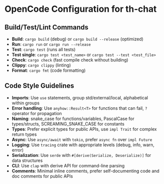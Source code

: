 # OpenCode Configuration for th-chat

## Build/Test/Lint Commands
- **Build**: `cargo build` (debug) or `cargo build --release` (optimized)
- **Run**: `cargo run` or `cargo run --release`
- **Test**: `cargo test` (runs all tests)
- **Test single**: `cargo test <test_name>` or `cargo test --test <test_file>`
- **Check**: `cargo check` (fast compile check without building)
- **Clippy**: `cargo clippy` (linting)
- **Format**: `cargo fmt` (code formatting)

## Code Style Guidelines
- **Imports**: Use `use` statements, group std/external/local, alphabetical within groups
- **Error handling**: Use `anyhow::Result<T>` for functions that can fail, `?` operator for propagation
- **Naming**: snake_case for functions/variables, PascalCase for types/structs, SCREAMING_SNAKE_CASE for constants
- **Types**: Prefer explicit types for public APIs, use `impl Trait` for complex return types
- **Async**: Use `async/await` with `tokio`, prefer `async fn` over `impl Future`
- **Logging**: Use `tracing` crate with appropriate levels (debug, info, warn, error)
- **Serialization**: Use `serde` with `#[derive(Serialize, Deserialize)]` for data structures
- **CLI**: Use `clap` with derive API for command-line parsing
- **Comments**: Minimal inline comments, prefer self-documenting code and doc comments for public APIs